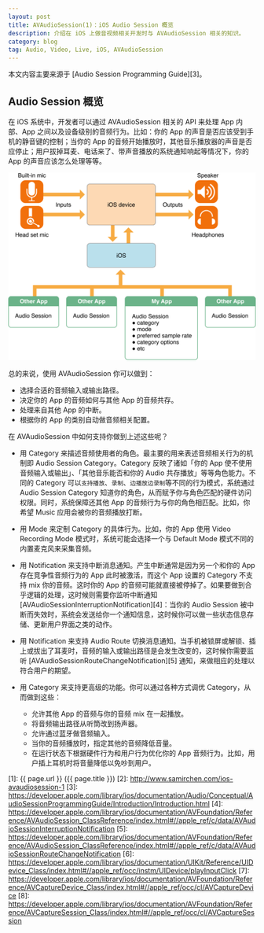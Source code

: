 ```yaml
---
layout: post
title: AVAudioSession(1)：iOS Audio Session 概览
description: 介绍在 iOS 上做音视频相关开发时与 AVAudioSession 相关的知识。
category: blog
tag: Audio, Video, Live, iOS, AVAudioSession
---
```


本文内容主要来源于 [Audio Session Programming Guide][3]。

## Audio Session 概览

在 iOS 系统中，开发者可以通过 AVAudioSession 相关的 API 来处理 App 内部、App 之间以及设备级别的音频行为。比如：你的 App 的声音是否应该受到手机的静音键的控制；当你的 App 的音频开始播放时，其他音乐播放器的声音是否应停止；用户拔掉耳麦、电话来了、带声音播放的系统通知响起等情况下，你的 App 的声音应该怎么处理等等。

![image](../../images/ios-avaudiosession/aspg_intro.png)


总的来说，使用 AVAudioSession 你可以做到：

- 选择合适的音频输入或输出路径。
- 决定你的 App 的音频如何与其他 App 的音频共存。
- 处理来自其他 App 的中断。
- 根据你的 App 的类别自动做音频相关配置。

<!-- 
- Select the appropriate input and output routes for your app
- Determine how your app integrates audio from other apps
- Handle interruptions from other apps
- Automatically configure audio for the type of app your are creating
-->

在 AVAudioSession 中如何支持你做到上述这些呢？

- 用 Category 来描述音频使用者的角色。最主要的用来表述音频相关行为的机制即 Audio Session Category。Category 反映了诸如「你的 App 使不使用音频输入或输出」、「其他音乐能否和你的 Audio 共存播放」等等角色能力。不同的 Category 可以`支持播放`、`录制`、`边播放边录制`等不同的行为模式，系统通过 Audio Session Category 知道你的角色，从而赋予你与角色匹配的硬件访问权限。同时，系统保障还其他 App 的音频行为与你的角色相匹配。比如，你希望 Music 应用会被你的音频播放打断。


- 用 Mode 来定制 Category 的具体行为。比如，你的 App 使用 Video Recording Mode 模式时，系统可能会选择一个与 Default Mode 模式不同的内置麦克风来采集音频。


- 用 Notification 来支持中断消息通知。产生中断通常是因为另一个和你的 App 存在竞争性音频行为的 App 此时被激活，而这个 App 设置的 Category 不支持 mix 你的音频。这时你的 App 的音频可能就直接被停掉了。如果要做到合乎逻辑的处理，这时候则需要你监听中断通知 [AVAudioSessionInterruptionNotification][4]：当你的 Audio Session 被中断而失效时，系统会发送给你一个通知信息，这时候你可以做一些状态信息存储、更新用户界面之类的动作。


- 用 Notification 来支持 Audio Route 切换消息通知。当手机被锁屏或解锁、插上或拔出了耳麦时，音频的输入或输出路径是会发生改变的，这时候你需要监听 [AVAudioSessionRouteChangeNotification][5] 通知，来做相应的处理以符合用户的期望。


- 用 Category 来支持更高级的功能。你可以通过各种方式调优 Category，从而做到这些：
	- 允许其他 App 的音频与你的音频 mix 在一起播放。
	- 将音频输出路径从听筒改到扬声器。
	- 允许通过蓝牙做音频输入。
	- 当你的音频播放时，指定其他的音频降低音量。
	- 在运行状态下根据硬件行为和用户行为优化你的 App 音频行为。比如，用户插上耳机时将音量降低以免吵到用户。






[SamirChen]: http://www.samirchen.com "SamirChen"
[1]: {{ page.url }} ({{ page.title }})
[2]: http://www.samirchen.com/ios-avaudiosession-1
[3]: https://developer.apple.com/library/ios/documentation/Audio/Conceptual/AudioSessionProgrammingGuide/Introduction/Introduction.html
[4]: https://developer.apple.com/library/ios/documentation/AVFoundation/Reference/AVAudioSession_ClassReference/index.html#//apple_ref/c/data/AVAudioSessionInterruptionNotification
[5]: https://developer.apple.com/library/ios/documentation/AVFoundation/Reference/AVAudioSession_ClassReference/index.html#//apple_ref/c/data/AVAudioSessionRouteChangeNotification
[6]: https://developer.apple.com/library/ios/documentation/UIKit/Reference/UIDevice_Class/index.html#//apple_ref/occ/instm/UIDevice/playInputClick
[7]: https://developer.apple.com/library/ios/documentation/AVFoundation/Reference/AVCaptureDevice_Class/index.html#//apple_ref/occ/cl/AVCaptureDevice
[8]: https://developer.apple.com/library/ios/documentation/AVFoundation/Reference/AVCaptureSession_Class/index.html#//apple_ref/occ/cl/AVCaptureSession



